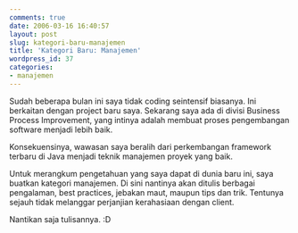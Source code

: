 ```yaml
---
comments: true
date: 2006-03-16 16:40:57
layout: post
slug: kategori-baru-manajemen
title: 'Kategori Baru: Manajemen'
wordpress_id: 37
categories:
- manajemen
---
```


Sudah beberapa bulan ini saya tidak coding seintensif biasanya. Ini berkaitan dengan project baru saya. Sekarang saya ada di divisi Business Process Improvement, yang intinya adalah membuat proses pengembangan software menjadi lebih baik.

Konsekuensinya, wawasan saya beralih dari perkembangan framework terbaru di Java menjadi teknik manajemen proyek yang baik.

Untuk merangkum pengetahuan yang saya dapat di dunia baru ini, saya buatkan kategori manajemen. Di sini nantinya akan ditulis berbagai pengalaman, best practices, jebakan maut, maupun tips dan trik. Tentunya sejauh tidak melanggar perjanjian kerahasiaan dengan client.

Nantikan saja tulisannya. :D
